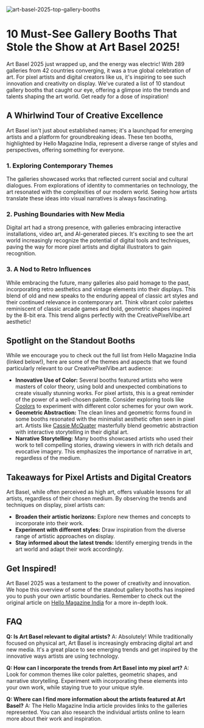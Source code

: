 ![art-basel-2025-top-gallery-booths](https://images.pexels.com/photos/1670043/pexels-photo-1670043.jpeg?auto=compress&cs=tinysrgb&fit=crop&h=627&w=1200)

# 10 Must-See Gallery Booths That Stole the Show at Art Basel 2025! 

Art Basel 2025 just wrapped up, and the energy was electric! With 289 galleries from 42 countries converging, it was a true global celebration of art. For pixel artists and digital creators like us, it's inspiring to see such innovation and creativity on display. We've curated a list of 10 standout gallery booths that caught our eye, offering a glimpse into the trends and talents shaping the art world. Get ready for a dose of inspiration!

## A Whirlwind Tour of Creative Excellence

Art Basel isn't just about established names; it's a launchpad for emerging artists and a platform for groundbreaking ideas. These ten booths, highlighted by Hello Magazine India, represent a diverse range of styles and perspectives, offering something for everyone.

### 1. Exploring Contemporary Themes

The galleries showcased works that reflected current social and cultural dialogues. From explorations of identity to commentaries on technology, the art resonated with the complexities of our modern world. Seeing how artists translate these ideas into visual narratives is always fascinating.

### 2. Pushing Boundaries with New Media

Digital art had a strong presence, with galleries embracing interactive installations, video art, and AI-generated pieces. It's exciting to see the art world increasingly recognize the potential of digital tools and techniques, paving the way for more pixel artists and digital illustrators to gain recognition.

### 3. A Nod to Retro Influences

While embracing the future, many galleries also paid homage to the past, incorporating retro aesthetics and vintage elements into their displays. This blend of old and new speaks to the enduring appeal of classic art styles and their continued relevance in contemporary art. Think vibrant color palettes reminiscent of classic arcade games and bold, geometric shapes inspired by the 8-bit era. This trend aligns perfectly with the CreativePixelVibe.art aesthetic!

## Spotlight on the Standout Booths

While we encourage you to check out the full list from Hello Magazine India (linked below!), here are some of the themes and aspects that we found particularly relevant to our CreativePixelVibe.art audience:

*   **Innovative Use of Color:** Several booths featured artists who were masters of color theory, using bold and unexpected combinations to create visually stunning works. For pixel artists, this is a great reminder of the power of a well-chosen palette. Consider exploring tools like [Coolors](https://coolors.co/) to experiment with different color schemes for your own work.
*   **Geometric Abstraction:** The clean lines and geometric forms found in some booths resonated with the minimalist aesthetic often seen in pixel art. Artists like [Cassie McQuater](https://www.cassiemcquater.com/) masterfully blend geometric abstraction with interactive storytelling in their digital art.
*   **Narrative Storytelling:** Many booths showcased artists who used their work to tell compelling stories, drawing viewers in with rich details and evocative imagery. This emphasizes the importance of narrative in art, regardless of the medium.

## Takeaways for Pixel Artists and Digital Creators

Art Basel, while often perceived as high art, offers valuable lessons for all artists, regardless of their chosen medium. By observing the trends and techniques on display, pixel artists can:

*   **Broaden their artistic horizons:** Explore new themes and concepts to incorporate into their work.
*   **Experiment with different styles:** Draw inspiration from the diverse range of artistic approaches on display.
*   **Stay informed about the latest trends:** Identify emerging trends in the art world and adapt their work accordingly.

## Get Inspired!

Art Basel 2025 was a testament to the power of creativity and innovation. We hope this overview of some of the standout gallery booths has inspired you to push your own artistic boundaries. Remember to check out the original article on [Hello Magazine India](https://www.hellomagazine.in/lifestyle/story/10-standout-art-gallery-booths-at-art-basel-2025-1261247-2025-08-14) for a more in-depth look.

## FAQ

**Q: Is Art Basel relevant to digital artists?**
A: Absolutely! While traditionally focused on physical art, Art Basel is increasingly embracing digital art and new media. It's a great place to see emerging trends and get inspired by the innovative ways artists are using technology.

**Q: How can I incorporate the trends from Art Basel into my pixel art?**
A: Look for common themes like color palettes, geometric shapes, and narrative storytelling. Experiment with incorporating these elements into your own work, while staying true to your unique style.

**Q: Where can I find more information about the artists featured at Art Basel?**
A: The Hello Magazine India article provides links to the galleries represented. You can also research the individual artists online to learn more about their work and inspiration.
